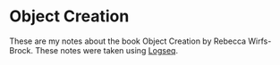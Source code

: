 # Object Creation

These are my notes about the book Object Creation by Rebecca Wirfs-Brock. These
notes were taken using [Logseq](https://logseq.com/).
